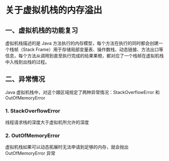 # 关于虚拟机栈的内存溢出

## 一、虚拟机栈的功能复习

虚拟机栈描述的是 Java 方法执行的内存模型，每个方法在执行的同时都会创建一个栈帧（Stack Frame）用于存储局部变量表、操作数栈、动态链接、方法出口等信息，每个方法从调用到直至执行完成的给果果橙，都对应了一个栈帧在虚拟机栈中入栈到出栈的过程。

## 二、异常情况

Java 虚拟机栈中，对这个跟区域规定了两种异常情况：StackOverflowError 和 OutOfMemoryError



### 1. StackOverflowError

线程请求栈的深度大于虚拟机所允许的深度

### 2. OutOfMemoryError

虚拟机栈如果可以动态拓展时无法申请到足够的内存，就会抛出 OutOfMemoryError 异常



